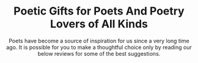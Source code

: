 ---
layout: post
title: Poetic Gifts for Poets And Poetry Lovers of All Kinds
subtitle: Poets have become a source of inspiration for us since a very long time ago. It is possible for you to make a thoughtful choice only by reading our below reviews for some of the best suggestions.
header-img: "img/post/2023/09/copied/medium_gifts_for_poets_9ae578f1c3.png"
header-style: text
permalink: "/gifts-poets/"
catalog: true
tags:
  - Recipients 
  - Men
---   